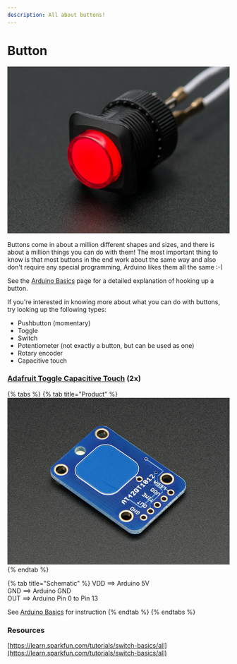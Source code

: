 ```yaml
---
description: All about buttons!
---
```


# Button

![](../../../.gitbook/assets/image%20%285%29.png)

Buttons come in about a million different shapes and sizes, and there is about a million things you can do with them! The most important thing to know is that most buttons in the end work about the same way and also don't require any special programming, Arduino likes them all the same :-\)

See the [Arduino Basics](../basics.md#button) page for a detailed explanation of hooking up a button.

If you're interested in knowing more about what you can do with buttons, try looking up the following types:

* Pushbutton \(momentary\)
* Toggle
* Switch
* Potentiometer \(not exactly a button, but can be used as one\)
* Rotary encoder
* Capacitive touch



### [Adafruit Toggle Capacitive Touch](https://learn.adafruit.com/adafruit-capacitive-touch-sensor-breakouts) \(2x\)

{% tabs %}
{% tab title="Product" %}
![](../../../.gitbook/assets/image%20%281%29.png)
{% endtab %}

{% tab title="Schematic" %}
VDD ==&gt; Arduino 5V  
GND ==&gt; Arduino GND  
OUT ==&gt; Arduino Pin 0 to Pin 13

See [Arduino Basics](../basics.md#button) for instruction
{% endtab %}
{% endtabs %}



### Resources

[https://learn.sparkfun.com/tutorials/switch-basics/all](https://learn.sparkfun.com/tutorials/switch-basics/all)

